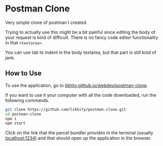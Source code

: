 # Postman Clone

Very simple clone of postman I created.

Trying to actually use this might be a bit painful since editing the body of your request is kind of difficult. There is no fancy code editor functionality in that `<textarea>`.

You can use tab to indent in the body textarea, but that part is still kind of jank.

## How to Use

To use the application, go to [likhity.github.io/webdev/postman-clone](https://likhity.github.io/webdev/postman-clone).

If you want to use it your computer with all the code downloaded, run the following commands.

```bash
git clone https://github.com/likhity/postman-clone.git
cd postman-clone
npm i
npm start
```

Click on the link that the parcel bundler provides in the terminal (usually [localhost:1234](http://localhost:1234)) and that should open up the application in the browser.
